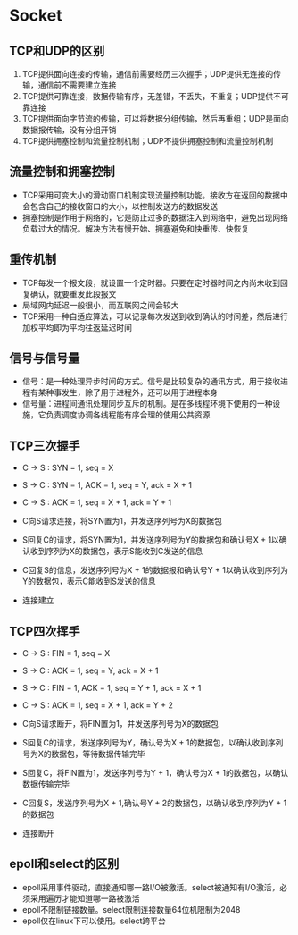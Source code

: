 # Socket

## TCP和UDP的区别

1. TCP提供面向连接的传输，通信前需要经历三次握手；UDP提供无连接的传输，通信前不需要建立连接
2. TCP提供可靠连接，数据传输有序，无差错，不丢失，不重复；UDP提供不可靠连接
3. TCP提供面向字节流的传输，可以将数据分组传输，然后再重组；UDP是面向数据报传输，没有分组开销
4. TCP提供拥塞控制和流量控制机制；UDP不提供拥塞控制和流量控制机制

## 流量控制和拥塞控制

- TCP采用可变大小的滑动窗口机制实现流量控制功能。接收方在返回的数据中会包含自己的接收窗口的大小，以控制发送方的数据发送
- 拥塞控制是作用于网络的，它是防止过多的数据注入到网络中，避免出现网络负载过大的情况。解决方法有慢开始、拥塞避免和快重传、快恢复

## 重传机制

- TCP每发一个报文段，就设置一个定时器。只要在定时器时间之内尚未收到回复确认，就要重发此段报文
- 局域网内延迟一般很小，而互联网之间会较大
- TCP采用一种自适应算法，可以记录每次发送到收到确认的时间差，然后进行加权平均即为平均往返延迟时间

## 信号与信号量

- 信号：是一种处理异步时间的方式。信号是比较复杂的通讯方式，用于接收进程有某种事发生，除了用于进程外，还可以用于进程本身
- 信号量：进程间通讯处理同步互斥的机制。是在多线程环境下使用的一种设施，它负责调度协调各线程能有序合理的使用公共资源

## TCP三次握手

- C -> S : SYN = 1, seq = X
- S -> C : SYN = 1, ACK = 1, seq = Y, ack = X + 1
- C -> S : ACK = 1, seq = X + 1, ack = Y + 1

- C向S请求连接，将SYN置为1，并发送序列号为X的数据包
- S回复C的请求，将SYN置为1，并发送序列号为Y的数据包和确认号X + 1以确认收到序列为X的数据包，表示S能收到C发送的信息
- C回复S的信息，发送序列号为X + 1的数据报和确认号Y + 1以确认收到序列为Y的数据包，表示C能收到S发送的信息
- 连接建立

## TCP四次挥手

- C -> S : FIN = 1, seq = X
- S -> C : ACK = 1, seq = Y, ack = X + 1
- S -> C : FIN = 1, ACK = 1, seq = Y + 1, ack = X + 1
- C -> S : ACK = 1, seq = X + 1, ack = Y + 2

- C向S请求断开，将FIN置为1，并发送序列号为X的数据包
- S回复C的请求，发送序列号为Y，确认号为X + 1的数据包，以确认收到序列号为X的数据包，等待数据传输完毕
- S回复C，将FIN置为1，发送序列号为Y + 1，确认号为X + 1的数据包，以确认数据传输完毕
- C回复S，发送序列号为X + 1,确认号Y + 2的数据包，以确认收到序列为Y + 1的数据包
- 连接断开

## epoll和select的区别

- epoll采用事件驱动，直接通知哪一路I/O被激活。select被通知有I/O激活，必须采用遍历才能知道哪一路被激活
- epoll不限制链接数量。select限制连接数量64位机限制为2048
- epoll仅在linux下可以使用。select跨平台
